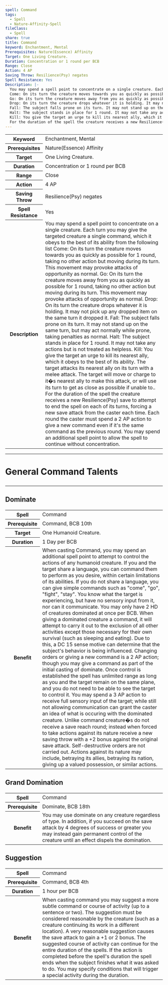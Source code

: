 ```yaml
---
spell: Command
tags:
  - Spell
  - Nature-Affinity-Spell
fileClass:
  - Spell
share: true
title: Command
keyword: Enchantment, Mental
Prerequisites: Nature(Essence) Affinity
Target: One Living Creature.
Duration: Concentration or 1 round per BCB
Range: Close
Action: 4 AP
Saving Throw: Resilience(Psy) negates
Spell Resistance: Yes
Description: |-
  You may spend a spell point to concentrate on a single creature. Each turn you may give the targeted creature a single command, which it obeys to the best of its ability from the following list
  Come: On its turn the creature moves towards you as quickly as possible for 1 round, taking no other action but moving during its turn. This movement may provoke attacks of opportunity as normal.
  Go: On its turn the creature moves away from you as quickly as possible for 1 round, taking no other action but moving during its turn. This movement may provoke attacks of opportunity as normal.
  Drop: On its turn the creature drops whatever it is holding. It may not pick up any dropped item on the same turn it dropped it.
  Fall: The subject falls prone on its turn. It may not stand up on the same turn, but may act normally while prone, taking penalties as normal.
  Halt: The subject stands in place for 1 round. It may not take any actions but is not treated as helpless.
  Kill: You give the target an urge to kill its nearest ally, which it obeys to the best of its ability. The target attacks its nearest ally on its turn with a melee attack. The target will move or charge to it�s nearest ally to make this attack, or will use its turn to get as close as possible if unable to..
  For the duration of the spell the creature receives a new Resilience(Psy) save to attempt to end the spell on each of its turns, forcing a new save attack from the caster each time. Each round the caster must spend a 2 AP action to give a new command even if it's the same command as the previous round. You may spend an additional spell point to allow the spell to continue without concentration.
---
```


<p><span dir="ltr" style="overflow-x: auto;"><table><tbody><tr><th dir="ltr">Keyword</th><td dir="ltr">Enchantment, Mental</td></tr><tr><th dir="ltr">Prerequisites</th><td dir="ltr">Nature(Essence) Affinity</td></tr><tr><th dir="ltr">Target</th><td dir="ltr">One Living Creature.</td></tr><tr><th dir="ltr">Duration</th><td dir="ltr">Concentration or 1 round per BCB</td></tr><tr><th dir="ltr">Range</th><td dir="ltr">Close</td></tr><tr><th dir="ltr">Action</th><td dir="ltr">4 AP</td></tr><tr><th dir="ltr">Saving Throw</th><td dir="ltr">Resilience(Psy) negates</td></tr><tr><th dir="ltr">Spell Resistance</th><td dir="ltr">Yes</td></tr><tr><th dir="ltr">Description</th><td dir="ltr">You may spend a spell point to concentrate on a single creature. Each turn you may give the targeted creature a single command, which it obeys to the best of its ability from the following list
Come: On its turn the creature moves towards you as quickly as possible for 1 round, taking no other action but moving during its turn. This movement may provoke attacks of opportunity as normal.
Go: On its turn the creature moves away from you as quickly as possible for 1 round, taking no other action but moving during its turn. This movement may provoke attacks of opportunity as normal.
Drop: On its turn the creature drops whatever it is holding. It may not pick up any dropped item on the same turn it dropped it.
Fall: The subject falls prone on its turn. It may not stand up on the same turn, but may act normally while prone, taking penalties as normal.
Halt: The subject stands in place for 1 round. It may not take any actions but is not treated as helpless.
Kill: You give the target an urge to kill its nearest ally, which it obeys to the best of its ability. The target attacks its nearest ally on its turn with a melee attack. The target will move or charge to it�s nearest ally to make this attack, or will use its turn to get as close as possible if unable to..
For the duration of the spell the creature receives a new Resilience(Psy) save to attempt to end the spell on each of its turns, forcing a new save attack from the caster each time. Each round the caster must spend a 2 AP action to give a new command even if it's the same command as the previous round. You may spend an additional spell point to allow the spell to continue without concentration.</td></tr></tbody></table></span></p><span><span><hr></span></span><h1><span><p dir="auto">General Command Talents</p></span></h1><span><span><hr></span></span><h2><span><p dir="auto">Dominate</p></span></h2><p><span dir="ltr" style="overflow-x: auto;"><table><tbody><tr><th dir="ltr">Spell</th><td dir="ltr">Command</td></tr><tr><th dir="ltr">Prerequisite</th><td dir="ltr">Command, BCB 10th</td></tr><tr><th dir="ltr">Target</th><td dir="ltr">One Humanoid Creature.</td></tr><tr><th dir="ltr">Duration</th><td dir="ltr">1 Day per BCB</td></tr><tr><th dir="ltr">Benefit</th><td dir="ltr">When casting Command, you may spend an additional spell point to attempt to control the actions of any humanoid creature. If you and the target share a language, you can command them to perform as you desire, within certain limitations of its abilities. If you do not share a language, you can give simple commands such as "come", "go", "fight", "stay". You know what the target is experiencing, but have no sensory input from it, nor can it communicate. You may only have 2 HD of creatures dominated at once per BCB.
When giving a dominated creature a command, it will attempt to carry it out to the exclusion of all other activities except those necessary for their own survival (such as sleeping and eating). Due to this, a DC 15 sense motive can determine that the subject's behavior is being influenced. Changing orders or giving a new command is a 2 AP action; though you may give a command as part of the initial casting of dominate. Once control is established the spell has unlimited range as long as you and the target remain on the same plane, and you do not need to be able to see the target to control it.
You may spend a 3 AP action to receive full sensory input of the target; while still not allowing communication can grant the caster an idea of what is occuring with the dominated creature.
Unlike command creature�s do not receive a save reach round; instead when forced to take actions against its nature receive a new saving throw with a +2 bonus against the original save attack. Self-destructive orders are not carried out. Actions against its nature may include, betraying its allies, betraying its nation, giving up a valued possession, or similar actions. </td></tr></tbody></table></span></p><h2><span><p dir="auto">Grand Domination</p></span></h2><p><span dir="ltr" style="overflow-x: auto;"><table><tbody><tr><th dir="ltr">Spell</th><td dir="ltr">Command</td></tr><tr><th dir="ltr">Prerequisite</th><td dir="ltr">Dominate, BCB 18th</td></tr><tr><th dir="ltr">Benefit</th><td dir="ltr">You may use dominate on any creature regardless of type. In addition, if you succeed on the save attack by 4 degrees of success or greater you may instead gain permanent control of the creature until an effect dispels the domination.</td></tr></tbody></table></span></p><h2><span><p dir="auto">Suggestion</p></span></h2><p><span dir="ltr" style="overflow-x: auto;"><table><tbody><tr><th dir="ltr">Spell</th><td dir="ltr">Command</td></tr><tr><th dir="ltr">Prerequisite</th><td dir="ltr">Command, BCB 4th</td></tr><tr><th dir="ltr">Duration</th><td dir="ltr">1 hour per BCB</td></tr><tr><th dir="ltr">Benefit</th><td dir="ltr">When casting command you may suggest a more subtle command or course of activity (up to a sentence or two). The suggestion must be considered reasonable by the creature (such as a creature continuing its work in a different location). A very reasonable suggestion causes the save attack to gain a +1 or 2 bonus.
The suggested course of activity can continue for the entire duration of the spells. If the action is completed before the spell's duration the spell ends when the subject finishes what it was asked to do. You may specify conditions that will trigger a special activity during the duration. </td></tr></tbody></table></span></p>